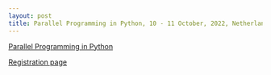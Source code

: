 ```yaml
---
layout: post
title: Parallel Programming in Python, 10 - 11 October, 2022, Netherlands eScience Center
---
```


[Parallel Programming in Python](https://esciencecenter-digital-skills.github.io/)

[Registration page](https://www.eventbrite.co.uk/e/parallel-programming-in-python-tickets-399449653667)
